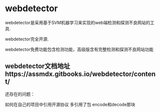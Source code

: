 # webdetector
webdetector是采用基于SVM机器学习来实现的web端检测和探测不良网站的工具.

webdetector完全开源.

webdetector免费功能包含检测功能，高级版含有完整检测和探测不良网站功能

webdetector文档地址https://assmdx.gitbooks.io/webdetector/content/
-------------------------------------------------------------------------
还存在的问题：

如何在自己的项目中引用开源协议
多引用了包
encode和decode那块



